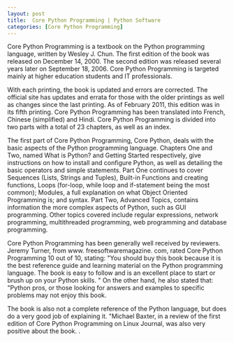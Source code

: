 ```yaml
---
layout: post
title:  Core Python Programming | Python Software
categories: [Core Python Programming]
---
```


Core Python Programming is a textbook on the Python programming language, written by Wesley J. Chun. The first edition of the book was released on December 14, 2000. The second edition was released several years later on September 18, 2006. Core Python Programming is targeted mainly at higher education students and IT professionals.

With each printing, the book is updated and errors are corrected. The official site has updates and errata for those with the older printings as well as changes since the last printing. As of February 2011, this edition was in its fifth printing. Core Python Programming has been translated into French, Chinese (simplified) and Hindi. Core Python Programming is divided into two parts with a total of 23 chapters, as well as an index.

The first part of Core Python Programming, Core Python, deals with the basic aspects of the Python programming language. Chapters One and Two, named What is Python? and Getting Started respectively, give instructions on how to install and configure Python, as well as detailing the basic operators and simple statements. Part One continues to cover Sequences (Lists, Strings and Tuples), Built-in Functions and creating functions, Loops (for-loop, while loop and if-statement being the most common); Modules, a full explanation on what Object Oriented Programming is; and syntax. Part Two, Advanced Topics, contains information the more complex aspects of Python, such as GUI programming. Other topics covered include regular expressions, network programming, multithreaded programming, web programming and database programming.

Core Python Programming has been generally well received by reviewers. Jeremy Turner, from www. freesoftwaremagazine. com, rated Core Python Programming 10 out of 10, stating: "You should buy this book because it is the best reference guide and learning material on the Python programming language. The book is easy to follow and is an excellent place to start or brush up on your Python skills. " On the other hand, he also stated that: "Python pros, or those looking for answers and examples to specific problems may not enjoy this book.

The book is also not a complete reference of the Python language, but does do a very good job of explaining it. "Michael Baxter, in a review of the first edition of Core Python Programming on Linux Journal, was also very positive about the book. .

